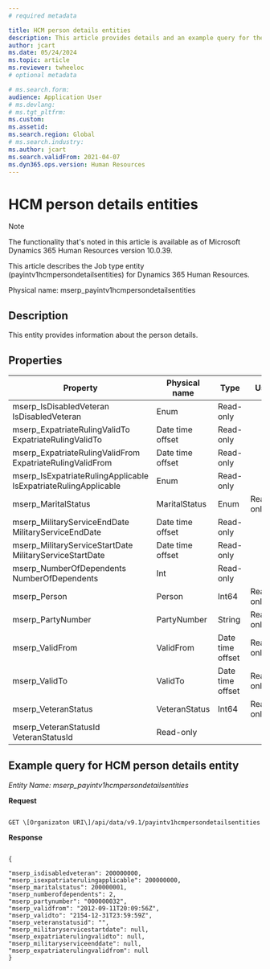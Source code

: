 ```yaml
---
# required metadata

title: HCM person details entities
description: This article provides details and an example query for the HCM person details entities in Microsoft Dynamics 365 Human Resources.
author: jcart
ms.date: 05/24/2024
ms.topic: article
ms.reviewer: twheeloc
# optional metadata

# ms.search.form: 
audience: Application User
# ms.devlang: 
# ms.tgt_pltfrm: 
ms.custom: 
ms.assetid: 
ms.search.region: Global
# ms.search.industry: 
ms.author: jcart
ms.search.validFrom: 2021-04-07
ms.dyn365.ops.version: Human Resources
---
```


# HCM person details entities

> [!NOTE]
> The functionality that's noted in this article is available as of Microsoft Dynamics 365 Human Resources version 10.0.39.

This article describes the Job type entity (payintv1hcmpersondetailsentities) for Dynamics 365 Human Resources.

Physical name: mserp_payintv1hcmpersondetailsentities

## Description

This entity provides information about the person details.

## Properties

| Property | Physical name | Type | Use | 
|---|---|---|---|
| mserp_IsDisabledVeteran IsDisabledVeteran | Enum | Read-only |
| mserp_ExpatriateRulingValidTo ExpatriateRulingValidTo | Date time offset | Read-only |
| mserp_ExpatriateRulingValidFrom ExpatriateRulingValidFrom | Date time offset | Read-only |
| mserp_IsExpatriateRulingApplicable IsExpatriateRulingApplicable | Enum | Read-only |
| mserp_MaritalStatus | MaritalStatus | Enum | Read-only |
| mserp_MilitaryServiceEndDate MilitaryServiceEndDate | Date time offset | Read-only |
| mserp_MilitaryServiceStartDate MilitaryServiceStartDate | Date time offset | Read-only |
| mserp_NumberOfDependents NumberOfDependents | Int | Read-only |
| mserp_Person | Person | Int64 | Read-only |
| mserp_PartyNumber | PartyNumber | String | Read-only |
| mserp_ValidFrom | ValidFrom | Date time offset | Read-only |
| mserp_ValidTo | ValidTo | Date time offset | Read-only |
| mserp_VeteranStatus | VeteranStatus | Int64 | Read-only |
| mserp_VeteranStatusId VeteranStatusId | Read-only |


## Example query for HCM person details entity

_Entity Name: mserp_payintv1hcmpersondetailsentities_

**Request**

```HTTP

GET \[Organizaton URI\]/api/data/v9.1/payintv1hcmpersondetailsentities
```

**Response**

```JSONCopy

{

"mserp_isdisabledveteran": 200000000,
"mserp_isexpatriaterulingapplicable": 200000000,
"mserp_maritalstatus": 200000001,
"mserp_numberofdependents": 2,
"mserp_partynumber": "000000032",
"mserp_validfrom": "2012-09-11T20:09:56Z",
"mserp_validto": "2154-12-31T23:59:59Z",
"mserp_veteranstatusid": "",
"mserp_militaryservicestartdate": null,
"mserp_expatriaterulingvalidto": null,
"mserp_militaryserviceenddate": null,
"mserp_expatriaterulingvalidfrom": null
}
```
